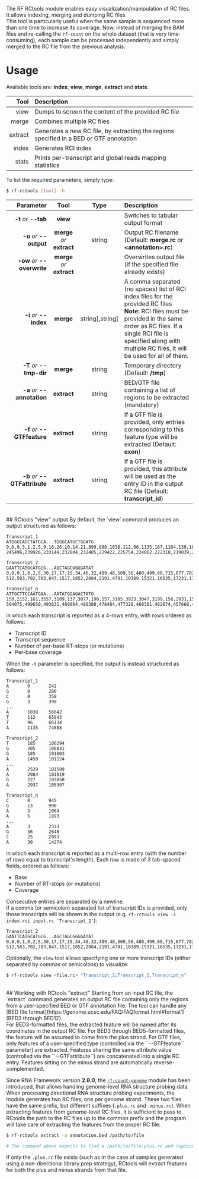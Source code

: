 The RF RCtools module enables easy visualization/manipulation of RC files. It allows indexing, merging and dumping RC files.<br />
This tool is particularly useful when the same sample is sequenced more than one time to increase its coverage. Now, instead of merging the BAM files and re-calling the `rf-count` on the whole dataset (that is very time-consuming), each sample can be processed independently and simply merged to the RC file from the previous analysis.<br/>

# Usage
Available tools are: __index__, __view__, __merge__, __extract__ and __stats__.

Tool      |  Description
--------: | :------------
view | Dumps to screen the content of the provided RC file         
merge | Combines multiple RC files
extract | Generates a new RC file, by extracting the regions specified in a BED or GTF annotation
index | Generates RCI index
stats | Prints per-transcript and global reads mapping statistics

To list the required parameters, simply type:

```bash
$ rf-rctools [tool] -h
```

Parameter         | Tool | Type | Description
----------------: | :--: | :--: | :------------
__-t__ *or* __--tab__ | __view__ | | Switches to tabular output format
__-o__ *or* __--output__ | __merge__ *or* __extract__ | string | Output RC filename (Default: __merge.rc__ *or* __&lt;annotation&gt;.rc__)
__-ow__ *or* __--overwrite__ | __merge__ *or* __extract__ | | Overwrites output file (if the specified file already exists)
__-i__ *or* __--index__ | __merge__ | string[,string] | A comma separated (no spaces) list of RCI index files for the provided RC files<br/>__Note:__ RCI files must be provided in the same order as RC files. If a single RCI file is specified along with multiple RC files, it will be used for all of them.
__-T__ *or* __--tmp-dir__ | __merge__ | string | Temporary directory (Default: __/tmp__)
__-a__ *or* __--annotation__ | __extract__ | string | BED/GTF file containing a list of regions to be extracted (mandatory)
__-f__ *or* __--GTFfeature__ | __extract__ | string | If a GTF file is provided, only entries corresponding to this feature type will be extracted (Default: __exon__)
__-b__ *or* __--GTFattribute__ | __extract__ | string | If a GTF file is provided, this attribute will be used as the entry ID in the output RC file (Default: __transcript_id__)

<br/>
## RCtools "view" output
By default, the `view` command produces an output structured as follows:<br/>

```
Transcript_1
ATGGGCAGCTATGCA...TGGGCATGCTGGATG
0,0,0,3,1,2,5,9,16,26,10,14,21,899,888,1038,112,96,1135,167,1164,139,161,3520,2522,2075,172,2043,185,205
245496,239926,233144,232804,232485,229422,225754,224062,222318,219039,216337,212885,207928,206206,203534,184536,184118,185854,183831,180871,177687,174523,170546,167506,163845,161977,150523,150637,143787,142784,137815

Transcript_2
GAATTCATGCATGCG...AGCTAGCGGGGATAT
0,0,0,1,0,2,5,30,17,17,15,34,46,32,409,48,509,56,480,499,68,715,677,782,74,1016,988,2035,108,158
512,583,702,783,847,1517,1852,2084,2191,4791,10389,15321,16535,17231,17823,18254,19388,22321,22944,25503,27254,28285,36273,41905,50366,50724,71321,73144,77610,77903

Transcript_n
ATTGCTTCCAATGAA...AATATGGAGACTATG
150,2152,161,3557,3109,137,3077,190,157,3105,3923,3047,3199,158,2931,159,3501,149,3938,159,162,159,177,186,5684,281,4734,3800,6114,4736
504075,499650,493631,489064,480388,478484,477320,468301,462674,457668,438438,428879,418411,411484,404875,404148,403917,402996,409478,408878,398653,394306,390252,370852,360041,361397,359538,359530,359542,363686
```
in which each transcript is reported as a 4-rows entry, with rows ordered as follows:

- Transcript ID
- Transcript sequence
- Number of per-base RT-stops (or mutations)
- Per-base coverage

When the `-t` parameter is specified, the output is instead structured as follows:<br/>

```
Transcript_1
A       0       242
G       0       280
C       0       359
G       3       390
...
A       1038    56642
T       112     65943
T       96      66134
A       1135    74888

Transcript_2
T       185     100294
G       205     100831
G       185     101003
A       1458    101124
...
A       2529    101509
A       2984    101819
G       227     103858
A       2937    105307

Transcript_n
C       0       945
G       13      990
A       3       1064
A       5       1893
...
A       3       2333
G       36      2648
C       25      2993
A       30      14274
```
in which each transcript is reported as a multi-row entry (with the number of rows equal to transcript's length). Each row is made of 3 tab-spaced fields, ordered as follows:

- Base
- Number of RT-stops (or mutations)
- Coverage

Consecutive entries are separated by a newline.<br/>
If a comma (or semicolon) separated list of transcript IDs is provided, only those transcripts will be shown in the output (e.g. `rf-rctools view -i index.rci input.rc 'Transcript_2'`):<br/>

```
Transcript_2
GAATTCATGCATGCG...AGCTAGCGGGGATAT
0,0,0,1,0,2,5,30,17,17,15,34,46,32,409,48,509,56,480,499,68,715,677,782,74,1016,988,2035,108,158
512,583,702,783,847,1517,1852,2084,2191,4791,10389,15321,16535,17231,17823,18254,19388,22321,22944,25503,27254,28285,36273,41905,50366,50724,71321,73144,77610,77903
```
Optionally, the `view` tool allows specifying one or more transcript IDs (either separated by commas or semicolons) to visualize:<br/>

```bash
$ rf-rctools view <file.rc> "Transcript_1;Transcript_2,Transcript_n"
```

<br/>
## Working with RCtools "extract"
Starting from an input RC file, the `extract` command generates an output RC file containing only the regions from a user-specified BED or GTF annotation file. The tool can handle any [BED file format](https://genome.ucsc.edu/FAQ/FAQformat.html#format1) (BED3 through BED12).<br/>
For BED3-formatted files, the extracted feature will be named after its coordinates in the output RC file. For BED3 through BED5-formatted files, the feature will be assumed to come from the plus strand. For GTF files, only features of a user-specified type (controlled via the ``--GTFfeature`` parameter) are extracted. Features sharing the same attribute value (controlled via the ``--GTFattribute``) are concatenated into a single RC entry. Features sitting on the minus strand are automatically reverse-complemented.<br/>

Since RNA Framework version __2.8.0__, the [`rf-count-genome`](https://rnaframework-docs.readthedocs.io/en/latest/rf-count-genome/) module has been introduced, that allows handling genome-level RNA structure probing data. When processing directional RNA structure probing experiments, the module generates two RC files, one per genome strand. These two files have the same prefix, but different suffixes (`.plus.rc` and `.minus.rc`). When extracting features from genome-level RC files, it is sufficient to pass to RCtools the path to the RC files up to the common prefix and the program will take care of extracting the features from the proper RC file:<br/>

```bash
$ rf-rctools extract -a annotation.bed /path/to/file

# The command above expects to find a /path/to/file.plus.rc and (optionally) a /path/to/file.minus.rc file
```
If only the `.plus.rc` file exists (such as in the case of samples generated using a non-directional library prep strategy), RCtools will extract features for both the plus and minus strands from that file.